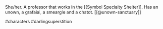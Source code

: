She/her. A professor that works in the [[Symbol Specialty Shelter]]. Has an unown, a grafaiai, a smeargle and a chatot. [[@unown-sanctuary]]

#characters #darlingsuperstition 